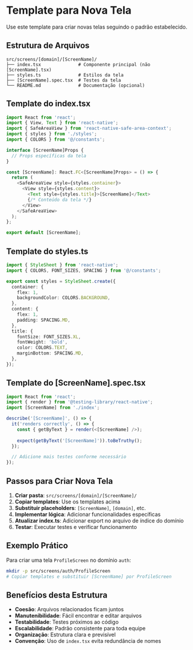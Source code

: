 # Template para Nova Tela

Use este template para criar novas telas seguindo o padrão estabelecido.

## Estrutura de Arquivos

```
src/screens/[domain]/[ScreenName]/
├── index.tsx              # Componente principal (não [ScreenName].tsx)
├── styles.ts              # Estilos da tela
├── [ScreenName].spec.tsx  # Testes da tela
└── README.md              # Documentação (opcional)
```

## Template do index.tsx

```typescript
import React from 'react';
import { View, Text } from 'react-native';
import { SafeAreaView } from 'react-native-safe-area-context';
import { styles } from './styles';
import { COLORS } from '@/constants';

interface [ScreenName]Props {
  // Props específicas da tela
}

const [ScreenName]: React.FC<[ScreenName]Props> = () => {
  return (
    <SafeAreaView style={styles.container}>
      <View style={styles.content}>
        <Text style={styles.title}>[ScreenName]</Text>
        {/* Conteúdo da tela */}
      </View>
    </SafeAreaView>
  );
};

export default [ScreenName];
```

## Template do styles.ts

```typescript
import { StyleSheet } from 'react-native';
import { COLORS, FONT_SIZES, SPACING } from '@/constants';

export const styles = StyleSheet.create({
  container: {
    flex: 1,
    backgroundColor: COLORS.BACKGROUND,
  },
  content: {
    flex: 1,
    padding: SPACING.MD,
  },
  title: {
    fontSize: FONT_SIZES.XL,
    fontWeight: 'bold',
    color: COLORS.TEXT,
    marginBottom: SPACING.MD,
  },
});
```

## Template do [ScreenName].spec.tsx

```typescript
import React from 'react';
import { render } from '@testing-library/react-native';
import [ScreenName] from './index';

describe('[ScreenName]', () => {
  it('renders correctly', () => {
    const { getByText } = render(<[ScreenName] />);
    
    expect(getByText('[ScreenName]')).toBeTruthy();
  });

  // Adicione mais testes conforme necessário
});
```

## Passos para Criar Nova Tela

1. **Criar pasta**: `src/screens/[domain]/[ScreenName]/`
2. **Copiar templates**: Use os templates acima
3. **Substituir placeholders**: `[ScreenName]`, `[domain]`, etc.
4. **Implementar lógica**: Adicionar funcionalidades específicas
5. **Atualizar index.ts**: Adicionar export no arquivo de índice do domínio
6. **Testar**: Executar testes e verificar funcionamento

## Exemplo Prático

Para criar uma tela `ProfileScreen` no domínio `auth`:

```bash
mkdir -p src/screens/auth/ProfileScreen
# Copiar templates e substituir [ScreenName] por ProfileScreen
```

## Benefícios desta Estrutura

- **Coesão**: Arquivos relacionados ficam juntos
- **Manutenibilidade**: Fácil encontrar e editar arquivos
- **Testabilidade**: Testes próximos ao código
- **Escalabilidade**: Padrão consistente para toda equipe
- **Organização**: Estrutura clara e previsível
- **Convenção**: Uso de `index.tsx` evita redundância de nomes
